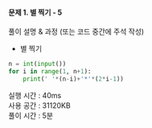 #### 문제 1. 별 찍기 - 5

풀이 설명 & 과정 (또는 코드 중간에 주석 작성)
- 별 찍기

```python
n = int(input())
for i in range(1, n+1):
    print(' '*(n-i)+'*'*(2*i-1))
```

실행 시간 : 40ms  
사용 공간 : 31120KB  
풀이 시간 : 5분
